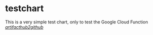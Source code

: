 # testchart

This is a very simple test chart, only to test the Google Cloud Function [*artifacthub2github*](https://github.com/300481/artifacthub2github)
